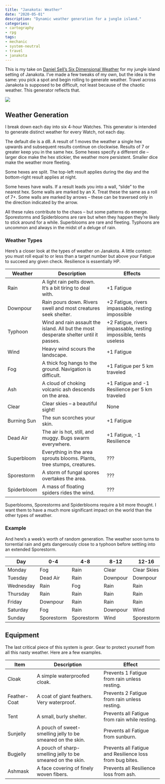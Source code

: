 ```yaml
---
title: "Janakota: Weather"
date: "2020-05-01"
description: "Dynamic weather generation for a jungle island."
categories:
- cartography
- rpg
tags:
- mechanic
- system-neutral
- travel
- janakota
---
```


This is my take on [Daniel Sell’s Six Dimensional Weather](https://whatwouldconando.blogspot.com/2017/04/five-dimensional-weather.html) for my jungle island setting of Janakota. I’ve made a few tweaks of my own, but the idea is the same: you pick a spot and begin rolling to generate weather. Travel across Janakota is supposed to be difficult, not least because of the chaotic weather. This generator reflects that.

![](https://madcartographer.files.wordpress.com/2020/05/janakotaweather-3.png?w=769)

## Weather Generation

I break down each day into six 4-hour Watches. This generator is intended to generate distinct weather for every Watch, not each day.

The default die is a d8. A result of 1 moves the weather a single hex upwards and subsequent results continue on clockwise. Results of 7 or greater keep you in the same hex. Some hexes specify a different die – larger dice make the hex stickier, the weather more persistent. Smaller dice make the weather more fleeting.

Some hexes are split. The top-left result applies during the day and the bottom-right result applies at night.

Some hexes have walls. If a result leads you into a wall, “slide” to the nearest hex. Some walls are marked by an X. Treat these the same as a roll of 7+. Some walls are marked by arrows – these can be traversed only in the direction indicated by the arrow.

All these rules contribute to the chaos – but some patterns do emerge. Sporestorms and Spiderblooms are rare but when they happen they’re likely to stick around for a while. Superblooms are rare and fleeting. Typhoons are uncommon and always in the midst of a deluge of rain.

### Weather Types

Here’s a closer look at the types of weather on Janakota. A little context: you must roll equal to or less than a target number but above your Fatigue to succeed any given check. Resilience is essentially HP.

|Weather|Description|Effects|
|--- |--- |--- |
|Rain|A light rain pelts down. It’s a bit tiring to deal with.|+1 Fatigue|
|Downpour|Rain pours down. Rivers swell and most creatures seek shelter.|+2 Fatigue, rivers impassable, resting impossible|
|Typhoon|Wind and rain assault the island. All but the most desperate shelter until it passes.|+2 Fatigue, rivers impassable, resting impossible, tents useless|
|Wind|Heavy wind scours the landscape.|+1 Fatigue|
|Fog|A thick fog hangs to the ground. Navigation is difficult.|+1 Fatigue per 5 km traveled|
|Ash|A cloud of choking volcanic ash descends on the area.|+1 Fatigue and -1 Resilience per 5 km traveled|
|Clear|Clear skies – a beautiful sight!|None|
|Burning Sun|The sun scorches your skin.|+1 Fatigue|
|Dead Air|The air is hot, still, and muggy. Bugs swarm everywhere.|+1 Fatigue, -1 Resilience|
|Superbloom|Everything in the area sprouts blooms. Plants, tree stumps, creatures.|???|
|Sporestorm|A storm of fungal spores overtakes the area.|???|
|Spiderbloom|A mass of floating spiders rides the wind.|???|

Superblooms, Sporestorms and Spiderblooms require a bit more thought. I want them to have a much more significant impact on the world than the other types of weather.

### Example

And here’s a week’s worth of random generation. The weather soon turns to torrential rain and gets dangerously close to a typhoon before settling into an extended Sporestorm.

|Day|0-4|4-8|8-12|12-16|16-20|20-0|
|--- |--- |--- |--- |--- |--- |--- |
|Monday|Fog|Rain|Clear|Clear Skies|Dead Air|Dead Air|
|Tuesday|Dead Air|Rain|Downpour|Downpour|Rain|Rain|
|Wednesday|Rain|Fog|Rain|Rain|Downpour|Downpour|
|Thursday|Rain|Rain|Rain|Rain|Downpour|Downpour|
|Friday|Downpour|Rain|Rain|Rain|Rain|Rain|
|Saturday|Fog|Rain|Downpour|Wind|Wind|Sporestorm|
|Sunday|Sporestorm|Sporestorm|Wind|Sporestorm|Sporestorm|Sporestorm|

## Equipment

The last critical piece of this system is _gear_. Gear to protect yourself from all this nasty weather. Here are a few examples.

|Item|Description|Effect|
|--- |--- |--- |
|Cloak|A simple waterproofed cloak.|Prevents 1 Fatigue from rain unless resting.|
|Feather-Coat|A coat of giant feathers. Very waterproof.|Prevents 2 Fatigue from rain unless resting.|
|Tent|A small, burly shelter.|Prevents all Fatigue from rain while resting.|
|Sunjelly|A pouch of sweet-smelling jelly to be smeared on the skin.|Prevents all Fatigue from sunburn.|
|Bugjelly|A pouch of sharp-smelling jelly to be smeared on the skin.|Prevents all Fatigue and Resilience loss from bug bites.|
|Ashmask|A face covering of finely woven fibers.|Prevents all Resilience loss from ash.|



